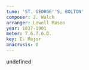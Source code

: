 ```yaml
---
tune: 'ST. GEORGE''S, BOLTON'
composer: J. Walch
arranger: Lowell Mason
year: 1837-1901
meter: 7.6.7.6.D.
key: E♭ Major
anacrusis: 0
---
```

undefined